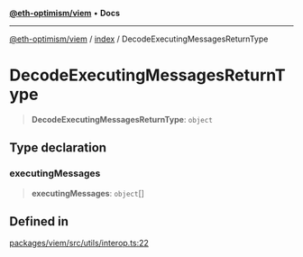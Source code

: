 [**@eth-optimism/viem**](../../README.md) • **Docs**

***

[@eth-optimism/viem](../../README.md) / [index](../README.md) / DecodeExecutingMessagesReturnType

# DecodeExecutingMessagesReturnType

> **DecodeExecutingMessagesReturnType**: `object`

## Type declaration

### executingMessages

> **executingMessages**: `object`[]

## Defined in

[packages/viem/src/utils/interop.ts:22](https://github.com/ethereum-optimism/ecosystem/blob/a99a99e6e8edfe86cc9b244149f498f9122cc99b/packages/viem/src/utils/interop.ts#L22)
